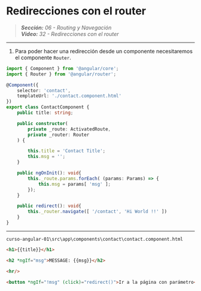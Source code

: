 # Redirecciones con el router
 
> _**Sección:** 06 - Routing y Navegación_  
> _**Video:** 32 - Redirecciones con el router_  

---

1. Para poder hacer una redirección desde un componente necesitaremos el componente `Router`.

```typescript
import { Component } from '@angular/core';
import { Router } from '@angular/router';

@Component({
    selector: 'contact',
    templateUrl: './contact.component.html'
})
export class ContactComponent {
    public title: string;

    public constructor(
        private _route: ActivatedRoute,
        private _router: Router
    ) {

        this.title = 'Contact Title';
        this.msg = '';
    }

    public ngOnInit(): void{
        this._route.params.forEach( (params: Params) => {
            this.msg = params[ 'msg' ];
        });
    }

    public redirect(): void{
        this._router.navigate([ '/contact', 'Hi World !!' ])
    }
}
```

---

`curso-angular-01\src\app\components\contact\contact.component.html`

```html
<h1>{{title}}</h1>

<h2 *ngIf="msg">MESSAGE: {{msg}}</h2>

<hr/>

<button *ngIf="!msg" (click)="redirect()">Ir a la página con parámetro</button>
```